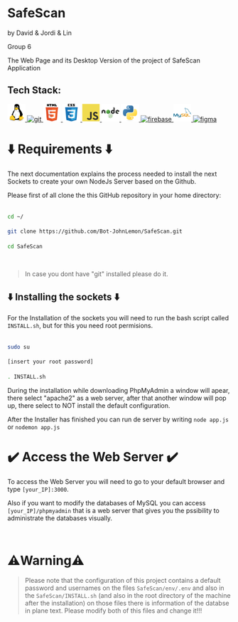 # SafeScan

by David & Jordi & Lin

Group 6

The Web Page and its Desktop Version of the project of SafeScan Application

## Tech Stack:

<a href="https://www.linux.org/" rel="nofollow"> <img src="https://raw.githubusercontent.com/devicons/devicon/master/icons/linux/linux-original.svg" alt="linux" width="40" height="40" style="max-width: 100%;"> </a>
<a href="https://git-scm.com/" rel="nofollow"> <img src="https://camo.githubusercontent.com/fcafa5ebc1f5f789ae7d012a3ecd8fe7bda49516591caf7c37698f764165d880/68747470733a2f2f7777772e766563746f726c6f676f2e7a6f6e652f6c6f676f732f6769742d73636d2f6769742d73636d2d69636f6e2e737667" alt="git" width="40" height="40" data-canonical-src="https://www.vectorlogo.zone/logos/git-scm/git-scm-icon.svg" style="max-width: 100%;"> </a>
<a href="https://www.w3.org/html/" rel="nofollow"> <img src="https://raw.githubusercontent.com/devicons/devicon/master/icons/html5/html5-original-wordmark.svg" alt="html5" width="40" height="40" style="max-width: 100%;"> </a>
<a href="https://www.w3schools.com/css/" rel="nofollow"> <img src="https://raw.githubusercontent.com/devicons/devicon/master/icons/css3/css3-original-wordmark.svg" alt="css3" width="40" height="40" style="max-width: 100%;"> </a>
<a href="https://developer.mozilla.org/en-US/docs/Web/JavaScript" rel="nofollow"> <img src="https://raw.githubusercontent.com/devicons/devicon/master/icons/javascript/javascript-original.svg" alt="javascript" width="40" height="40" style="max-width: 100%;"> </a>
<a href="https://nodejs.org" rel="nofollow"> <img src="https://raw.githubusercontent.com/devicons/devicon/master/icons/nodejs/nodejs-original-wordmark.svg" alt="nodejs" width="40" height="40" style="max-width: 100%;"> </a>
<a href="https://www.python.org" rel="nofollow"> <img src="https://raw.githubusercontent.com/devicons/devicon/master/icons/python/python-original.svg" alt="python" width="40" height="40" style="max-width: 100%;"> </a>
<a href="https://firebase.google.com/" rel="nofollow"> <img src="https://camo.githubusercontent.com/3e5344a2965e786497ceb575ad67d2c64d412bb9683da05791edf424a0e40734/68747470733a2f2f7777772e766563746f726c6f676f2e7a6f6e652f6c6f676f732f66697265626173652f66697265626173652d69636f6e2e737667" alt="firebase" width="40" height="40" data-canonical-src="https://www.vectorlogo.zone/logos/firebase/firebase-icon.svg" style="max-width: 100%;"> </a>
<a href="https://www.mysql.com/" rel="nofollow"> <img src="https://raw.githubusercontent.com/devicons/devicon/master/icons/mysql/mysql-original-wordmark.svg" alt="mysql" width="40" height="40" style="max-width: 100%;"> </a>
<a href="https://www.figma.com/" rel="nofollow"> <img src="https://github.com/Bot-JohnLemon/SafeScan/assets/28149894/3f544fb4-c028-461f-b2ce-5aa981131500" alt="figma" width="40" height="40"> </a>

# :arrow_down: Requirements :arrow_down:

The next documentation explains the process needed to install the next Sockets to create your own NodeJs Server based on the Github.

Please first of all clone the this GitHub repository in your home directory:


```sh

cd ~/

git clone https://github.com/Bot-JohnLemon/SafeScan.git

cd SafeScan

```

<br>

>In case you dont have "git" installed please do it.



## :arrow_down: Installing the sockets :arrow_down:

For the Installation of the sockets you will need to run the bash script called `INSTALL.sh`, but for this you need root permisions.

 ```sh

sudo su

[insert your root password]

. INSTALL.sh

```


During the installation while downloading PhpMyAdmin a window will apear, there select "apache2" as a web server, after that another window will pop up, there select to NOT install the default configuration.

After the Installer has finished you can run de server by writing `node app.js` or `nodemon app.js`

# :heavy_check_mark: Access the Web Server :heavy_check_mark:

To access the Web Server you will need to go to your default browser and type `[your_IP]:3000`.

Also if you want to modify the databases of MySQL you can access `[your_IP]/phpmyadmin` that is a web server that gives you the pssibility to administrate the databases visually. 

<br>

# :warning:Warning:warning:

>Please note that the configuration of this project contains a default password and usernames on the files `SafeScan/env/.env` and also in the `SafeScan/INSTALL.sh` (and also in the root directory of the machine after the installation) on those files there is information of the databse in plane text. Please modify both of this files and change it!!!
